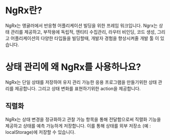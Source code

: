 # NgRx란?
NgRx는 앵귤러에서 반응형 어플리케이션 빌딩을 위한 프레임 워크입니다.
Ngrx는 상태 관리를 제공하고, 부작용에 독립적, 
엔티티 수집관리, 라우터 비인딩, 코드 생성, 그리고 어플리케이션의 다양한 타입들을 빌딩할때, 개발자 경험을 향상시켜줄 개발 툴
이 있습니다. 

# 상태 관리에 왜 NgRx를 사용하나요?
NgRx는 단일 상태를 저장하여 유지 관리 가능한 응용 프로그램을 만들기위한 상태 관리를 제공합니다.
그리고 상태 변화를 표현하기위한 action을 제공합니다.

## 직렬화
NgRx는 상태 변경을 정규화하고 관찰 가능 항목을 통해 전달함으로써 직렬화 기능을 제공하고 상태를 예측 가능하게 저장합니다. 
이를 통해 상태를 외부 저장소 (예 : localStorage)에 저장할 수 있습니다.

